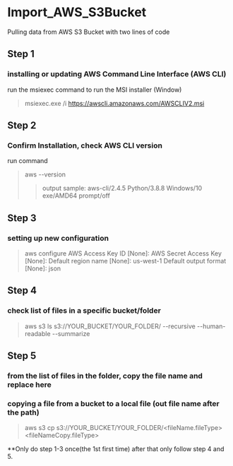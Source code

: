 # Import_AWS_S3Bucket
Pulling data from AWS S3 Bucket with two lines of code

## Step 1
### installing or updating AWS Command Line Interface (AWS CLI)
run the msiexec command to run the MSI installer (Window)
> msiexec.exe /i https://awscli.amazonaws.com/AWSCLIV2.msi

## Step 2 
### Confirm Installation, check AWS CLI version
run command
> aws --version
>> output sample: aws-cli/2.4.5 Python/3.8.8 Windows/10 exe/AMD64 prompt/off

## Step 3 
### setting up new configuration 
> aws configure
> AWS Access Key ID [None]: <your access key id>
> AWS Secret Access Key [None]: <your secret access key>
> Default region name [None]: us-west-1
> Default output format [None]: json

## Step 4 
### check list of files in a specific bucket/folder
>aws s3 ls s3://YOUR_BUCKET/YOUR_FOLDER/ --recursive --human-readable --summarize

## Step 5 
### from the list of files in the folder, copy the file name and replace here
### copying a file from a bucket to a local file (out file name after the path)
> aws s3 cp s3://YOUR_BUCKET/YOUR_FOLDER/<fileName.fileType> <fileNameCopy.fileType>

**Only do step 1-3 once(the 1st first time) after that only follow step 4 and 5.
